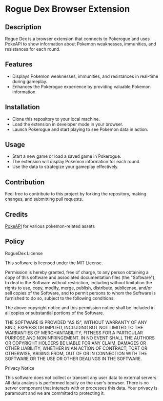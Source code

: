 # Rogue Dex Browser Extension

## Description
Rogue Dex is a browser extension that connects to Pokerogue and uses PokeAPI to show information about Pokemon weaknesses, immunities, and resistances for each round.

## Features
- Displays Pokemon weaknesses, immunities, and resistances in real-time during gameplay.
- Enhances the Pokerogue experience by providing valuable Pokemon information.

## Installation
- Clone this repository to your local machine.
- Load the extension in developer mode in your browser.
- Launch Pokerogue and start playing to see Pokemon data in action.

## Usage
- Start a new game or load a saved game in Pokerogue.
- The extension will display Pokemon information for each round.
- Use the data to strategize your gameplay effectively.

## Contribution
Feel free to contribute to this project by forking the repository, making changes, and submitting pull requests.

## Credits
[PokeAPI](https://github.com/PokeAPI/pokeapi) for various pokemon-related assets 

## Policy
RogueDex License

This software is licensed under the MIT License.

Permission is hereby granted, free of charge, to any person obtaining a copy of this software and associated documentation files (the "Software"), to deal in the Software without restriction, including without limitation the rights to use, copy, modify, merge, publish, distribute, sublicense, and/or sell copies of the Software, and to permit persons to whom the Software is furnished to do so, subject to the following conditions:

The above copyright notice and this permission notice shall be included in all copies or substantial portions of the Software.

THE SOFTWARE IS PROVIDED "AS IS", WITHOUT WARRANTY OF ANY KIND, EXPRESS OR IMPLIED, INCLUDING BUT NOT LIMITED TO THE WARRANTIES OF MERCHANTABILITY, FITNESS FOR A PARTICULAR PURPOSE AND NONINFRINGEMENT. IN NO EVENT SHALL THE AUTHORS OR COPYRIGHT HOLDERS BE LIABLE FOR ANY CLAIM, DAMAGES OR OTHER LIABILITY, WHETHER IN AN ACTION OF CONTRACT, TORT OR OTHERWISE, ARISING FROM, OUT OF OR IN CONNECTION WITH THE SOFTWARE OR THE USE OR OTHER DEALINGS IN THE SOFTWARE.

Privacy Notice

This software does not collect or transmit any user data to external servers. All data analysis is performed locally on the user's browser. There is no server component that interacts with or processes this data. Your privacy is paramount and we are committed to protecting it.

